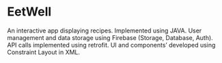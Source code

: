 # EetWell
An interactive app displaying recipes. 
Implemented using JAVA. 
User management and data storage using Firebase (Storage, Database, Auth). 
API calls implemented using retrofit. 
UI and components’ developed using Constraint Layout in XML. 

